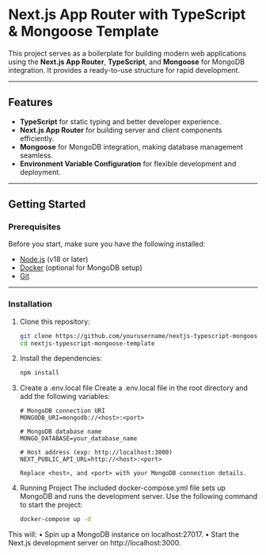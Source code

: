 # Next.js App Router with TypeScript & Mongoose Template

This project serves as a boilerplate for building modern web applications using the **Next.js App Router**, **TypeScript**, and **Mongoose** for MongoDB integration. It provides a ready-to-use structure for rapid development.

---

## Features

- **TypeScript** for static typing and better developer experience.
- **Next.js App Router** for building server and client components efficiently.
- **Mongoose** for MongoDB integration, making database management seamless.
- **Environment Variable Configuration** for flexible development and deployment.

---

## Getting Started

### Prerequisites

Before you start, make sure you have the following installed:

- [Node.js](https://nodejs.org/) (v18 or later)
- [Docker](https://www.docker.com/) (optional for MongoDB setup)
- [Git](https://git-scm.com/)

---

### Installation

1. Clone this repository:

   ```bash
   git clone https://github.com/yourusername/nextjs-typescript-mongoose-template.git
   cd nextjs-typescript-mongoose-template 

2. Install the dependencies:

    ```bash
    npm install

3. Create a .env.local file
    Create a .env.local file in the root directory and add the following variables:

    ```env
    # MongoDB connection URI
    MONGODB_URI=mongodb://<host>:<port>

    # MongoDB database name
    MONGO_DATABASE=your_database_name

    # Host address (exp: http://localhost:3000)
    NEXT_PUBLIC_API_URL=http://<host>:<port>

    Replace <host>, and <port> with your MongoDB connection details.

4. Running Project
    The included docker-compose.yml file sets up MongoDB and runs the development server. Use the following command to start the project:

    ```bash
    docker-compose up -d
   
This will:
•	Spin up a MongoDB instance on localhost:27017.
•	Start the Next.js development server on http://localhost:3000.
